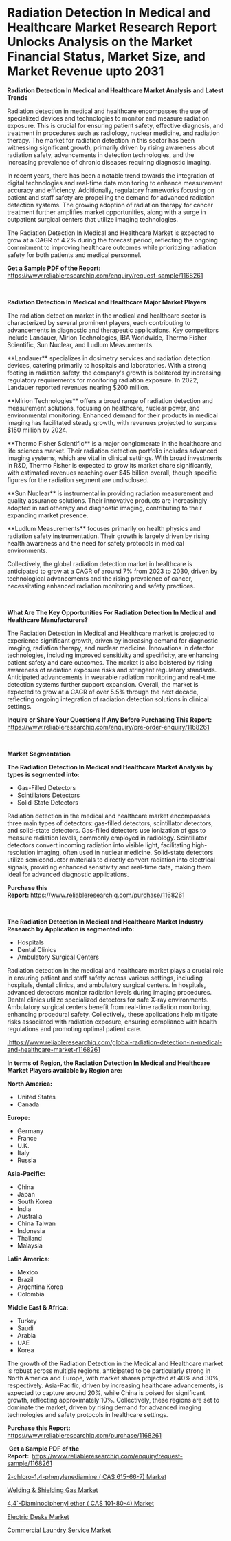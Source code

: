 <p><h1>Radiation Detection In Medical and Healthcare Market Research Report Unlocks Analysis on the Market Financial Status, Market Size, and Market Revenue upto 2031</h1></p><p><strong>Radiation Detection In Medical and Healthcare Market Analysis and Latest Trends</strong></p>
<p><p>Radiation detection in medical and healthcare encompasses the use of specialized devices and technologies to monitor and measure radiation exposure. This is crucial for ensuring patient safety, effective diagnosis, and treatment in procedures such as radiology, nuclear medicine, and radiation therapy. The market for radiation detection in this sector has been witnessing significant growth, primarily driven by rising awareness about radiation safety, advancements in detection technologies, and the increasing prevalence of chronic diseases requiring diagnostic imaging.</p><p>In recent years, there has been a notable trend towards the integration of digital technologies and real-time data monitoring to enhance measurement accuracy and efficiency. Additionally, regulatory frameworks focusing on patient and staff safety are propelling the demand for advanced radiation detection systems. The growing adoption of radiation therapy for cancer treatment further amplifies market opportunities, along with a surge in outpatient surgical centers that utilize imaging technologies.</p><p>The Radiation Detection In Medical and Healthcare Market is expected to grow at a CAGR of 4.2% during the forecast period, reflecting the ongoing commitment to improving healthcare outcomes while prioritizing radiation safety for both patients and medical personnel.</p></p>
<p><strong>Get a Sample PDF of the Report:&nbsp;</strong> <a href="https://www.reliableresearchiq.com/enquiry/request-sample/1168261">https://www.reliableresearchiq.com/enquiry/request-sample/1168261</a></p>
<p>&nbsp;</p>
<p><strong>Radiation Detection In Medical and Healthcare Major Market Players</strong></p>
<p><p>The radiation detection market in the medical and healthcare sector is characterized by several prominent players, each contributing to advancements in diagnostic and therapeutic applications. Key competitors include Landauer, Mirion Technologies, IBA Worldwide, Thermo Fisher Scientific, Sun Nuclear, and Ludlum Measurements.</p><p>**Landauer** specializes in dosimetry services and radiation detection devices, catering primarily to hospitals and laboratories. With a strong footing in radiation safety, the company's growth is bolstered by increasing regulatory requirements for monitoring radiation exposure. In 2022, Landauer reported revenues nearing $200 million.</p><p>**Mirion Technologies** offers a broad range of radiation detection and measurement solutions, focusing on healthcare, nuclear power, and environmental monitoring. Enhanced demand for their products in medical imaging has facilitated steady growth, with revenues projected to surpass $150 million by 2024.</p><p>**Thermo Fisher Scientific** is a major conglomerate in the healthcare and life sciences market. Their radiation detection portfolio includes advanced imaging systems, which are vital in clinical settings. With broad investments in R&D, Thermo Fisher is expected to grow its market share significantly, with estimated revenues reaching over $45 billion overall, though specific figures for the radiation segment are undisclosed.</p><p>**Sun Nuclear** is instrumental in providing radiation measurement and quality assurance solutions. Their innovative products are increasingly adopted in radiotherapy and diagnostic imaging, contributing to their expanding market presence.</p><p>**Ludlum Measurements** focuses primarily on health physics and radiation safety instrumentation. Their growth is largely driven by rising health awareness and the need for safety protocols in medical environments.</p><p>Collectively, the global radiation detection market in healthcare is anticipated to grow at a CAGR of around 7% from 2023 to 2030, driven by technological advancements and the rising prevalence of cancer, necessitating enhanced radiation monitoring and safety practices.</p></p>
<p>&nbsp;</p>
<p><strong>What Are The Key Opportunities For Radiation Detection In Medical and Healthcare Manufacturers?</strong></p>
<p><p>The Radiation Detection in Medical and Healthcare market is projected to experience significant growth, driven by increasing demand for diagnostic imaging, radiation therapy, and nuclear medicine. Innovations in detector technologies, including improved sensitivity and specificity, are enhancing patient safety and care outcomes. The market is also bolstered by rising awareness of radiation exposure risks and stringent regulatory standards. Anticipated advancements in wearable radiation monitoring and real-time detection systems further support expansion. Overall, the market is expected to grow at a CAGR of over 5.5% through the next decade, reflecting ongoing integration of radiation detection solutions in clinical settings.</p></p>
<p><strong>Inquire or Share Your Questions If Any Before Purchasing This Report:</strong> <a href="https://www.reliableresearchiq.com/enquiry/pre-order-enquiry/1168261">https://www.reliableresearchiq.com/enquiry/pre-order-enquiry/1168261</a></p>
<p>&nbsp;</p>
<p><strong>Market Segmentation</strong></p>
<p><strong>The Radiation Detection In Medical and Healthcare Market Analysis by types is segmented into:</strong></p>
<p><ul><li>Gas-Filled Detectors</li><li>Scintillators Detectors</li><li>Solid-State Detectors</li></ul></p>
<p><p>Radiation detection in the medical and healthcare market encompasses three main types of detectors: gas-filled detectors, scintillator detectors, and solid-state detectors. Gas-filled detectors use ionization of gas to measure radiation levels, commonly employed in radiology. Scintillator detectors convert incoming radiation into visible light, facilitating high-resolution imaging, often used in nuclear medicine. Solid-state detectors utilize semiconductor materials to directly convert radiation into electrical signals, providing enhanced sensitivity and real-time data, making them ideal for advanced diagnostic applications.</p></p>
<p><strong>Purchase this Report:&nbsp;</strong><a href="https://www.reliableresearchiq.com/purchase/1168261">https://www.reliableresearchiq.com/purchase/1168261</a></p>
<p>&nbsp;</p>
<p><strong>The Radiation Detection In Medical and Healthcare Market Industry Research by Application is segmented into:</strong></p>
<p><ul><li>Hospitals</li><li>Dental Clinics</li><li>Ambulatory Surgical Centers</li></ul></p>
<p><p>Radiation detection in the medical and healthcare market plays a crucial role in ensuring patient and staff safety across various settings, including hospitals, dental clinics, and ambulatory surgical centers. In hospitals, advanced detectors monitor radiation levels during imaging procedures. Dental clinics utilize specialized detectors for safe X-ray environments. Ambulatory surgical centers benefit from real-time radiation monitoring, enhancing procedural safety. Collectively, these applications help mitigate risks associated with radiation exposure, ensuring compliance with health regulations and promoting optimal patient care.</p></p>
<p><a href="https://www.reliableresearchiq.com/global-radiation-detection-in-medical-and-healthcare-market-r1168261">&nbsp;https://www.reliableresearchiq.com/global-radiation-detection-in-medical-and-healthcare-market-r1168261</a></p>
<p><strong>In terms of Region, the Radiation Detection In Medical and Healthcare Market Players available by Region are:</strong></p>
<p>
    <p> <strong> North America: </strong>
        <ul>
            <li>United States</li>
            <li>Canada</li>
        </ul>
        </p> 
    <p> <strong> Europe: </strong>
        <ul>
            <li>Germany</li>
            <li>France</li>
            <li>U.K.</li>
            <li>Italy</li>
            <li>Russia</li>
        </ul>
        </p> 
    <p> <strong> Asia-Pacific: </strong>
        <ul>
            <li>China</li>
            <li>Japan</li>
            <li>South Korea</li>
            <li>India</li>
            <li>Australia</li>
            <li>China Taiwan</li>
            <li>Indonesia</li>
            <li>Thailand</li>
            <li>Malaysia</li>
        </ul>
        </p> 
    <p> <strong> Latin America: </strong>
        <ul>
            <li>Mexico</li>
            <li>Brazil</li>
            <li>Argentina Korea</li>
            <li>Colombia</li>
        </ul>
        </p> 
    <p> <strong> Middle East & Africa: </strong>
        <ul>
            <li>Turkey</li>
            <li>Saudi</li>
            <li>Arabia</li>
            <li>UAE</li>
            <li>Korea</li>
        </ul>
    </p>
    </p>
<p><p>The growth of the Radiation Detection in the Medical and Healthcare market is robust across multiple regions, anticipated to be particularly strong in North America and Europe, with market shares projected at 40% and 30%, respectively. Asia-Pacific, driven by increasing healthcare advancements, is expected to capture around 20%, while China is poised for significant growth, reflecting approximately 10%. Collectively, these regions are set to dominate the market, driven by rising demand for advanced imaging technologies and safety protocols in healthcare settings.</p></p>
<p><strong>Purchase this Report: </strong><a href="https://www.reliableresearchiq.com/purchase/1168261">https://www.reliableresearchiq.com/purchase/1168261</a></p>
<p>&nbsp;<strong>Get a Sample PDF of the Report:&nbsp;&nbsp;</strong><a href="https://www.reliableresearchiq.com/enquiry/request-sample/1168261">https://www.reliableresearchiq.com/enquiry/request-sample/1168261</a></p>
<p><strong></strong></p>
<p><p><a href="https://medium.com/@htf54hf/global-2-chloro-1-4-phenylenediamine-cas-615-66-7-market-analysis-trends-forecasts-and-growth-92da75cb1e4c?postPublishedType=repub">2-chloro-1,4-phenylenediamine ( CAS 615-66-7) Market</a></p><p><a href="https://github.com/jeffreybishop26/Market-Research-Report-List-1/blob/main/welding-shielding-gas-market.md">Welding & Shielding Gas Market</a></p><p><a href="https://medium.com/@htf54hf/emerging-market-trends-and-regional-analysis-of-4-4-diaminodiphenyl-ether-cas-101-80-4-market-1bf878a97edd?postPublishedType=repub">4,4`-Diaminodiphenyl ether ( CAS 101-80-4) Market</a></p><p><a href="https://issuu.com/reportprime-2/docs/electric-desks-market-size-2030.ppt_8ece79b96b4b57">Electric Desks Market</a></p><p><a href="https://www.linkedin.com/pulse/commercial-laundry-service-market-research-report-includes-ycjze">Commercial Laundry Service Market</a></p></p>